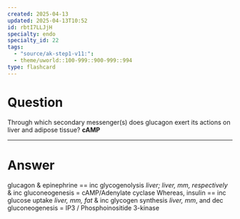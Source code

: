 ```yaml
---
created: 2025-04-13
updated: 2025-04-13T10:52
id: rbtI7LLJjH
specialty: endo
specialty_id: 22
tags:
  - "source/ak-step1-v11:": 
  - theme/uworld::100-999::900-999::994
type: flashcard
---
```


# Question
Through which secondary messenger(s) does glucagon exert its actions on liver and adipose tissue?   **cAMP**

---

# Answer
glucagon & epinephrine == inc glycogenolysis *liver; liver, mm, respectively* & inc gluconeogenesis = cAMP/Adenylate cyclase   Whereas, insulin == inc glucose uptake *liver, mm, fat* & inc glycogen synthesis *liver, mm*, and dec gluconeogenesis = IP3 / Phosphoinositide 3-kinase
